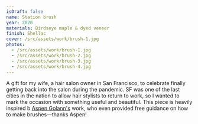 ```yaml
---
isDraft: false
name: Station brush
year: 2020
materials: Birdseye maple & dyed veneer
finish: Shellac
cover: /src/assets/work/brush-1.jpg
photos:
  - /src/assets/work/brush-1.jpg
  - /src/assets/work/brush-2.jpg
  - /src/assets/work/brush-3.jpg
  - /src/assets/work/brush-4.jpg
---
```


A gift for my wife, a hair salon owner in San Francisco, to celebrate finally getting back into the salon during the pandemic. SF was one of the last cities in the nation to allow hair stylists to return to work, so I wanted to mark the occasion with something useful and beautiful. This piece is heavily inspired b [Aspen Golann's](https://www.aspengolann.com/) work, who even provided free guidance on how to make brushes&mdash;thanks Aspen!
